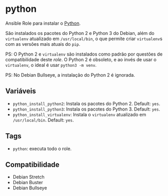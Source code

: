 # python

Ansible Role para instalar o [Python](https://www.python.org/).

São instalados os pacotes do Python 2 e Python 3 do Debian, além do `virtualenv`
atualizado em `/usr/local/bin`, o que permite criar `virtualenv`s com as versões
mais atuais do `pip`.

PS: O Python 2 e `virtualenv` são instalados como padrão por questões de
compatibilidade deste _role_. O Python 2 é obsoleto, e ao invés de usar o
`virtualenv`, o ideal é usar `python3 -m venv`.

PS: No Debian Bullseye, a instalação do Python 2 é ignorada.

## Variáveis

- `python_install_python2`: Instala os pacotes do Python 2. Default: `yes`.
- `python_install_python3`: Instala os pacotes do Python 3. Default: `yes`.
- `python_install_virtualenv`: Instala o `virtualenv` atualizado em
  `/usr/local/bin`. Default: `yes`.

## Tags

- `python`: executa todo o role.

## Compatibilidade

- Debian Stretch
- Debian Buster
- Debian Bullseye
